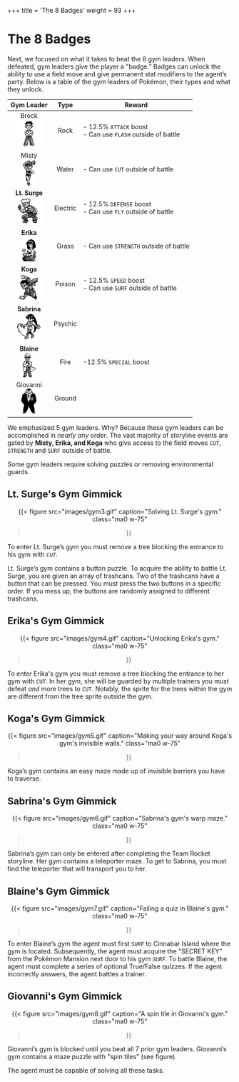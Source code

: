 +++
title = 'The 8 Badges'
weight = 93
+++

# The 8 Badges

Next, we focused on what it takes to beat the 8 gym leaders. When defeated, gym leaders give the player a "badge.” Badges can unlock the ability to use a field move and give permanent stat modifiers to the agent’s party. Below is a table of the gym leaders of Pokémon, their types and what they unlock.



| **Gym Leader** | **Type** |                       **Reward**                       |
|:--------------:|:--------:|:------------------------------------------------------:|
| Brock<br>![](images/brock.png)          | Rock     | <div align="left">- 12.5% `ATTACK` boost<br/>- Can use `FLASH` outside of battle</align> |
| Misty<br>![](images/misty.png)          | Water    | <div align="left">- Can use `CUT` outside of battle</align>                        |
| **Lt. Surge**<br>![](images/surge.png)  | Electric | <div align="left">- 12.5% `DEFENSE` boost<br/>- Can use `FLY` outside of battle</align>  |
| **Erika**<br>![](images/erika.png)      | Grass    | <div align="left">- Can use `STRENGTH` outside of battle</align>                   |
| **Koga**<br>![](images/koga.png)       | Poison   | <div align="left">- 12.5% `SPEED` boost<br/>- Can use `SURF` outside of battle</align>   |
| **Sabrina**<br>![](images/sabrina.png)    | Psychic  |                                                        |
| **Blaine**<br>![](images/blaine.png)     | Fire     | <div align="left">-12.5% `SPECIAL`</align> boost                                    |
| Giovanni<br>![](images/giovanni.png)       | Ground   |                                                        |

We emphasized 5 gym leaders. Why? Because these gym leaders can be accomplished in *nearly any order*. The vast majority of storyline events are gated by **Misty, Erika, and Koga** who give access to the field moves `CUT`, `STRENGTH` and `SURF` outside of battle. 

Some gym leaders require solving puzzles or removing environmental guards.

## Lt. Surge's Gym Gimmick

<div style="text-align: center;">

{{< figure
  src="images/gym3.gif"
  caption="Solving Lt. Surge's gym."
  class="ma0 w-75"
>}}

</div>

To enter Lt. Surge’s gym you must remove a tree blocking the entrance to his gym with *`CUT`.*

Lt. Surge’s gym contains a button puzzle. To acquire the ability to battle Lt. Surge, you are given an array of trashcans. Two of the trashcans have a button that can be pressed. You must press the two buttons in a specific order. If you mess up, the buttons are randomly assigned to different trashcans.

## Erika's Gym Gimmick

<div style="text-align: center;">

{{< figure
  src="images/gym4.gif"
  caption="Unlocking Erika's gym."
  class="ma0 w-75"
>}}

</div>

To enter Erika's gym you must remove a tree blocking the entrance to her gym with `CUT`. In her gym, she will be guarded by multiple trainers you must defeat *and* more trees to `CUT`. Notably, the sprite for the trees within the gym are different from the tree sprite outside the gym.

## Koga's Gym Gimmick

<div style="text-align: center;">

{{< figure
  src="images/gym5.gif"
  caption="Making your way around Koga's gym's invisible walls."
  class="ma0 w-75"
>}}

</div>

Koga’s gym contains an easy maze made up of invisible barriers you have to traverse. 

## Sabrina's Gym Gimmick

<div style="text-align: center;">

{{< figure
  src="images/gym6.gif"
  caption="Sabrina's gym's warp maze."
  class="ma0 w-75"
>}}

</div>

Sabrina’s gym can only be entered after completing the Team Rocket storyline. Her gym contains a teleporter maze. To get to Sabrina, you must find the teleporter that will transport you to her. 

## Blaine's Gym Gimmick

<div style="text-align: center;">

{{< figure
  src="images/gym7.gif"
  caption="Failing a quiz in Blaine's gym."
  class="ma0 w-75"
>}}

</div>

To enter Blaine’s gym the agent must first *`SURF`* to Cinnabar Island where the gym is located. Subsequently, the agent must acquire the "SECRET KEY” from the Pokémon Mansion next door to his gym *`SURF`*. To battle Blaine, the agent must complete a series of optional True/False quizzes. If the agent incorrectly answers, the agent battles a trainer.

## Giovanni's Gym Gimmick

<div style="text-align: center;">

{{< figure
  src="images/gym8.gif"
  caption="A spin tile in Giovanni's gym."
  class="ma0 w-75"
>}}

</div>

Giovanni’s gym is blocked until you beat all 7 prior gym leaders. Giovanni’s gym contains a maze puzzle with "spin tiles" (see figure).

The agent must be capable of solving all these tasks.